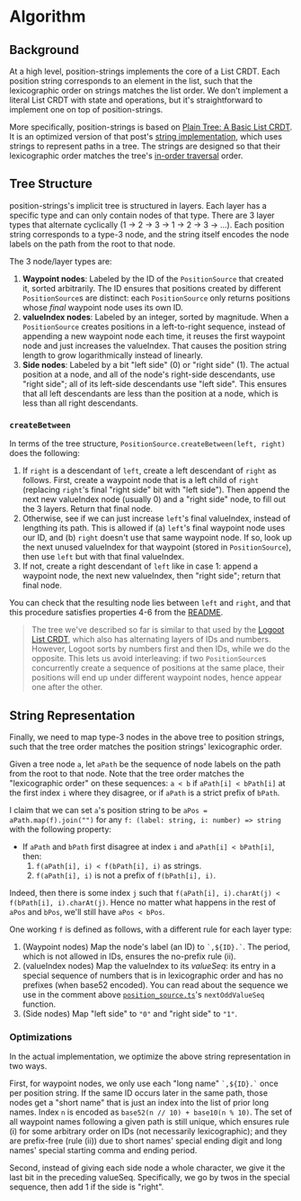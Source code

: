 # Algorithm

## Background

At a high level, position-strings implements the core of a List CRDT. Each position string corresponds to an element in the list, such that the lexicographic order on strings matches the list order. We don't implement a literal List CRDT with state and operations, but it's straightforward to implement one on top of position-strings.

More specifically, position-strings is based on [Plain Tree: A Basic List CRDT](https://mattweidner.com/2022/10/21/basic-list-crdt.html#a-basic-uniquely-dense-total-order). It is an optimized version of that post's [string implementation](https://mattweidner.com/2022/10/21/basic-list-crdt.html#intro-string-implementation), which uses strings to represent paths in a tree. The strings are designed so that their lexicographic order matches the tree's [in-order traversal](https://en.wikipedia.org/wiki/Tree_traversal#In-order,_LNR) order.

## Tree Structure

position-strings's implicit tree is structured in layers. Each layer has a specific type and can only contain nodes of that type. There are 3 layer types that alternate cyclically (1 -> 2 -> 3 -> 1 -> 2 -> 3 -> ...). Each position string corresponds to a type-3 node, and the string itself encodes the node labels on the path from the root to that node.

The 3 node/layer types are:

1. **Waypoint nodes**: Labeled by the ID of the `PositionSource` that created it, sorted arbitrarily. The ID ensures that positions created by different `PositionSource`s are distinct: each `PositionSource` only returns positions whose _final_ waypoint node uses its own ID.
2. **valueIndex nodes**: Labeled by an integer, sorted by magnitude. When a `PositionSource` creates positions in a left-to-right sequence, instead of appending a new waypoint node each time, it reuses the first waypoint node and just increases the valueIndex. That causes the position string length to grow logarithmically instead of linearly.
3. **Side nodes**: Labeled by a bit "left side" (0) or "right side" (1). The actual position at a node, and all of the node's right-side descendants, use "right side"; all of its left-side descendants use "left side". This ensures that all left descendants are less than the position at a node, which is less than all right descendants.

### `createBetween`

In terms of the tree structure, `PositionSource.createBetween(left, right)` does the following:

1. If `right` is a descendant of `left`, create a left descendant of `right` as follows. First, create a waypoint node that is a left child of `right` (replacing `right`'s final "right side" bit with "left side"). Then append the next new valueIndex node (usually 0) and a "right side" node, to fill out the 3 layers. Return that final node.
2. Otherwise, see if we can just increase `left`'s final valueIndex, instead of lengthing its path. This is allowed if (a) `left`'s final waypoint node uses our ID, and (b) `right` doesn't use that same waypoint node. If so, look up the next unused valueIndex for that waypoint (stored in `PositionSource`), then use `left` but with that final valueIndex.
3. If not, create a right descendant of `left` like in case 1: append a waypoint node, the next new valueIndex, then "right side"; return that final node.

You can check that the resulting node lies between `left` and `right`, and that this procedure satisfies properties 4-6 from the [README](./README.md).

> The tree we've described so far is similar to that used by the [Logoot List CRDT](https://doi.org/10.1109/ICDCS.2009.75), which also has alternating layers of IDs and numbers. However, Logoot sorts by numbers first and then IDs, while we do the opposite. This lets us avoid interleaving: if two `PositionSource`s concurrently create a sequence of positions at the same place, their positions will end up under different waypoint nodes, hence appear one after the other.

## String Representation

Finally, we need to map type-3 nodes in the above tree to position strings, such that the tree order matches the position strings' lexicographic order.

Given a tree node `a`, let `aPath` be the sequence of node labels on the path from the root to that node. Note that the tree order matches the "lexicographic order" on these sequences: `a < b` if `aPath[i] < bPath[i]` at the first index `i` where they disagree, or if `aPath` is a strict prefix of `bPath`.

I claim that we can set `a`'s position string to be `aPos = aPath.map(f).join("")` for any `f: (label: string, i: number) => string` with the following property:

- If `aPath` and `bPath` first disagree at index `i` and `aPath[i] < bPath[i]`, then:
  1. `f(aPath[i], i) < f(bPath[i], i)` as strings.
  2. `f(aPath[i], i)` is not a prefix of `f(bPath[i], i)`.

Indeed, then there is some index `j` such that `f(aPath[i], i).charAt(j) < f(bPath[i], i).charAt(j)`. Hence no matter what happens in the rest of `aPos` and `bPos`, we'll still have `aPos < bPos`.

One working `f` is defined as follows, with a different rule for each layer type:

1. (Waypoint nodes) Map the node's label (an ID) to `` `,${ID}.` ``. The period, which is not allowed in IDs, ensures the no-prefix rule (ii).
2. (valueIndex nodes) Map the valueIndex to its _valueSeq_: its entry in a special sequence of numbers that is in lexicographic order and has no prefixes (when base52 encoded). You can read about the sequence we use in the comment above [`position_source.ts`](./src/position_source.ts)'s `nextOddValueSeq` function.
3. (Side nodes) Map "left side" to `"0"` and "right side" to `"1"`.

### Optimizations

In the actual implementation, we optimize the above string representation in two ways.

First, for waypoint nodes, we only use each "long name" `` `,${ID}.` `` once per position string. If the same ID occurs later in the same path, those nodes get a "short name" that is just an index into the list of prior long names. Index `n` is encoded as `base52(n // 10) + base10(n % 10)`. The set of all waypoint names following a given path is still unique, which ensures rule (i) for some arbitrary order on IDs (not necessarily lexicographic); and they are prefix-free (rule (ii)) due to short names' special ending digit and long names' special starting comma and ending period.

Second, instead of giving each side node a whole character, we give it the last bit in the preceding valueSeq. Specifically, we go by twos in the special sequence, then add 1 if the side is "right".
